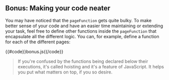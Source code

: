 ## Bonus: Making your code neater
You may have noticed that the `pageFunction` gets quite bulky. To make better sense of your code and have an easier
time maintaining or extending your task, feel free to define other functions inside the `pageFunction`
that encapsulate all the different logic. You can, for example, define a function for each of the different pages:

{{#code}}bonus.js{{/code}}

> If you're confused by the functions being declared below their executions, it's called hoisting and it's a feature
of JavaScript. It helps you put what matters on top, if you so desire.

